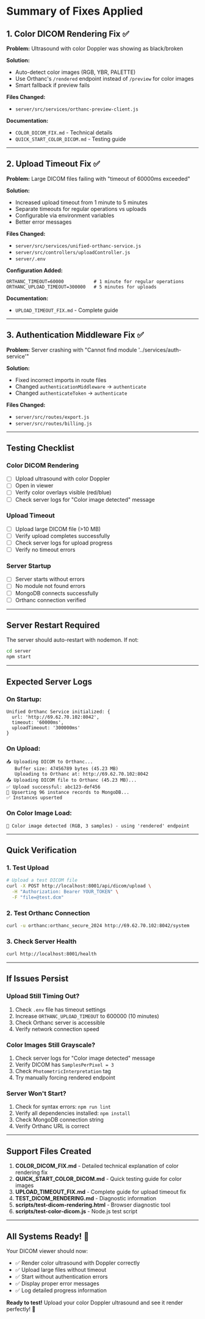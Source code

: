 # Summary of Fixes Applied

## 1. Color DICOM Rendering Fix ✅

**Problem:** Ultrasound with color Doppler was showing as black/broken

**Solution:** 
- Auto-detect color images (RGB, YBR, PALETTE)
- Use Orthanc's `/rendered` endpoint instead of `/preview` for color images
- Smart fallback if preview fails

**Files Changed:**
- `server/src/services/orthanc-preview-client.js`

**Documentation:**
- `COLOR_DICOM_FIX.md` - Technical details
- `QUICK_START_COLOR_DICOM.md` - Testing guide

---

## 2. Upload Timeout Fix ✅

**Problem:** Large DICOM files failing with "timeout of 60000ms exceeded"

**Solution:**
- Increased upload timeout from 1 minute to 5 minutes
- Separate timeouts for regular operations vs uploads
- Configurable via environment variables
- Better error messages

**Files Changed:**
- `server/src/services/unified-orthanc-service.js`
- `server/src/controllers/uploadController.js`
- `server/.env`

**Configuration Added:**
```env
ORTHANC_TIMEOUT=60000           # 1 minute for regular operations
ORTHANC_UPLOAD_TIMEOUT=300000   # 5 minutes for uploads
```

**Documentation:**
- `UPLOAD_TIMEOUT_FIX.md` - Complete guide

---

## 3. Authentication Middleware Fix ✅

**Problem:** Server crashing with "Cannot find module '../services/auth-service'"

**Solution:**
- Fixed incorrect imports in route files
- Changed `authenticationMiddleware` → `authenticate`
- Changed `authenticateToken` → `authenticate`

**Files Changed:**
- `server/src/routes/export.js`
- `server/src/routes/billing.js`

---

## Testing Checklist

### Color DICOM Rendering
- [ ] Upload ultrasound with color Doppler
- [ ] Open in viewer
- [ ] Verify color overlays visible (red/blue)
- [ ] Check server logs for "Color image detected" message

### Upload Timeout
- [ ] Upload large DICOM file (>10 MB)
- [ ] Verify upload completes successfully
- [ ] Check server logs for upload progress
- [ ] Verify no timeout errors

### Server Startup
- [ ] Server starts without errors
- [ ] No module not found errors
- [ ] MongoDB connects successfully
- [ ] Orthanc connection verified

---

## Server Restart Required

The server should auto-restart with nodemon. If not:
```bash
cd server
npm start
```

---

## Expected Server Logs

### On Startup:
```
Unified Orthanc Service initialized: {
  url: 'http://69.62.70.102:8042',
  timeout: '60000ms',
  uploadTimeout: '300000ms'
}
```

### On Upload:
```
📤 Uploading DICOM to Orthanc...
   Buffer size: 47456789 bytes (45.23 MB)
   Uploading to Orthanc at: http://69.62.70.102:8042
📤 Uploading DICOM file to Orthanc (45.23 MB)...
✅ Upload successful: abc123-def456
💾 Upserting 96 instance records to MongoDB...
✅ Instances upserted
```

### On Color Image Load:
```
🎨 Color image detected (RGB, 3 samples) - using 'rendered' endpoint
```

---

## Quick Verification

### 1. Test Upload
```bash
# Upload a test DICOM file
curl -X POST http://localhost:8001/api/dicom/upload \
  -H "Authorization: Bearer YOUR_TOKEN" \
  -F "file=@test.dcm"
```

### 2. Test Orthanc Connection
```bash
curl -u orthanc:orthanc_secure_2024 http://69.62.70.102:8042/system
```

### 3. Check Server Health
```bash
curl http://localhost:8001/health
```

---

## If Issues Persist

### Upload Still Timing Out?
1. Check `.env` file has timeout settings
2. Increase `ORTHANC_UPLOAD_TIMEOUT` to 600000 (10 minutes)
3. Check Orthanc server is accessible
4. Verify network connection speed

### Color Images Still Grayscale?
1. Check server logs for "Color image detected" message
2. Verify DICOM has `SamplesPerPixel = 3`
3. Check `PhotometricInterpretation` tag
4. Try manually forcing rendered endpoint

### Server Won't Start?
1. Check for syntax errors: `npm run lint`
2. Verify all dependencies installed: `npm install`
3. Check MongoDB connection string
4. Verify Orthanc URL is correct

---

## Support Files Created

1. **COLOR_DICOM_FIX.md** - Detailed technical explanation of color rendering fix
2. **QUICK_START_COLOR_DICOM.md** - Quick testing guide for color images
3. **UPLOAD_TIMEOUT_FIX.md** - Complete guide for upload timeout fix
4. **TEST_DICOM_RENDERING.md** - Diagnostic information
5. **scripts/test-dicom-rendering.html** - Browser diagnostic tool
6. **scripts/test-color-dicom.js** - Node.js test script

---

## All Systems Ready! 🚀

Your DICOM viewer should now:
- ✅ Render color ultrasound with Doppler correctly
- ✅ Upload large files without timeout
- ✅ Start without authentication errors
- ✅ Display proper error messages
- ✅ Log detailed progress information

**Ready to test!** Upload your color Doppler ultrasound and see it render perfectly! 🎉
